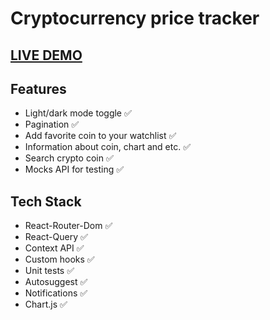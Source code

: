 # Cryptocurrency price tracker

## [LIVE DEMO](zen-leakey-1bc670.netlify.app)

## Features

- Light/dark mode toggle ✅
- Pagination ✅
- Add favorite coin to your watchlist ✅
- Information about coin, chart and etc. ✅
- Search crypto coin ✅
- Mocks API for testing ✅

## Tech Stack

- React-Router-Dom ✅
- React-Query ✅
- Context API ✅
- Custom hooks ✅
- Unit tests ✅
- Autosuggest ✅
- Notifications ✅
- Chart.js ✅
